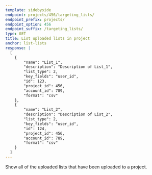 ```yaml
---
template: sidebyside
endpoint: projects/456/targeting_lists/
endpoint_prefix: projects/
endpoint_option: 456
endpoint_suffix: /targeting_lists/
type: GET
title: List uploaded lists in project
anchor: list-lists
response: |
  [
    {
        "name": "List_1",
        "description": "Description of List_1",
        "list_type": 2,
        "key_fields": "user_id",
        "id": 123,
        "project_id": 456,
        "account_id": 789,
        "format": "csv"
    },
    {
        "name": "List_2",
        "description": "Description of List_2",
        "list_type": 2,
        "key_fields": "user_id",
        "id": 124,
        "project_id": 456,
        "account_id": 789,
        "format": "csv"
    }
  ]
---
```


Show all of the uploaded lists that have been uploaded to a project.
